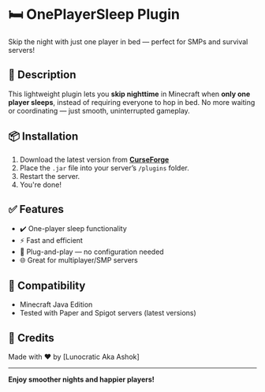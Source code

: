 # 🛏️ OnePlayerSleep Plugin

Skip the night with just one player in bed — perfect for SMPs and survival servers!

## 🌙 Description

This lightweight plugin lets you **skip nighttime** in Minecraft when **only one player sleeps**, instead of requiring everyone to hop in bed. No more waiting or coordinating — just smooth, uninterrupted gameplay.

## 📦 Installation

1. Download the latest version from [**CurseForge**](https://www.curseforge.com/minecraft/bukkit-plugins/oneplayersleep-lightweight) <!-- 🔗 Put your CurseForge link here -->
2. Place the `.jar` file into your server’s `/plugins` folder.
3. Restart the server.
4. You're done!


## ✅ Features

- ✔️ One-player sleep functionality
- ⚡ Fast and efficient
- 🔧 Plug-and-play — no configuration needed
- 🌐 Great for multiplayer/SMP servers



## 🧪 Compatibility

- Minecraft Java Edition
- Tested with Paper and Spigot servers (latest versions)

## 🙌 Credits

Made with ❤️ by [Lunocratic Aka Ashok]

---

**Enjoy smoother nights and happier players!**
